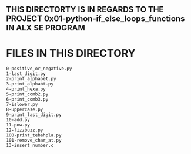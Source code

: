 ## THIS DIRECTORTY IS IN REGARDS TO THE PROJECT 0x01-python-if_else_loops_functions IN ALX SE PROGRAM

# FILES IN THIS DIRECTORY

	0-positive_or_negative.py
	1-last_digit.py
	2-print_alphabet.py
	3-print_alphabt.py
	4-print_hexa.py
	5-print_comb2.py
	6-print_comb3.py
	7-islower.py
	8-uppercase.py
	9-print_last_digit.py
	10-add.py
	11-pow.py
	12-fizzbuzz.py
	100-print_tebahpla.py 
	101-remove_char_at.py
	13-insert_number.c

